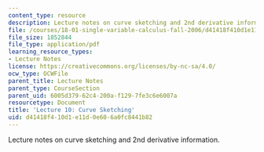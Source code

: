 ```yaml
---
content_type: resource
description: Lecture notes on curve sketching and 2nd derivative information.
file: /courses/18-01-single-variable-calculus-fall-2006/d41418f410d1e11d0e606a0fc8441b82_lec10.pdf
file_size: 1852844
file_type: application/pdf
learning_resource_types:
- Lecture Notes
license: https://creativecommons.org/licenses/by-nc-sa/4.0/
ocw_type: OCWFile
parent_title: Lecture Notes
parent_type: CourseSection
parent_uid: 6005d379-62c4-200a-f129-7fe3c6e6007a
resourcetype: Document
title: 'Lecture 10: Curve Sketching'
uid: d41418f4-10d1-e11d-0e60-6a0fc8441b82
---
```

Lecture notes on curve sketching and 2nd derivative information.